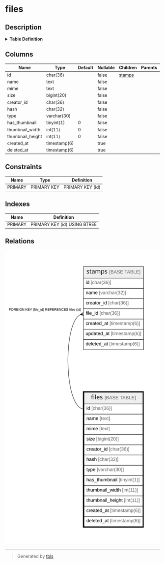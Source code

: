 # files

## Description

<details>
<summary><strong>Table Definition</strong></summary>

```sql
CREATE TABLE `files` (
  `id` char(36) NOT NULL,
  `name` text NOT NULL,
  `mime` text NOT NULL,
  `size` bigint(20) NOT NULL,
  `creator_id` char(36) NOT NULL,
  `hash` char(32) NOT NULL,
  `type` varchar(30) NOT NULL DEFAULT '',
  `has_thumbnail` tinyint(1) NOT NULL DEFAULT '0',
  `thumbnail_width` int(11) NOT NULL DEFAULT '0',
  `thumbnail_height` int(11) NOT NULL DEFAULT '0',
  `created_at` timestamp(6) NULL DEFAULT NULL,
  `deleted_at` timestamp(6) NULL DEFAULT NULL,
  PRIMARY KEY (`id`)
) ENGINE=InnoDB DEFAULT CHARSET=utf8mb4
```

</details>

## Columns

| Name | Type | Default | Nullable | Children | Parents | Comment |
| ---- | ---- | ------- | -------- | -------- | ------- | ------- |
| id | char(36) |  | false | [stamps](stamps.md) |  |  |
| name | text |  | false |  |  |  |
| mime | text |  | false |  |  |  |
| size | bigint(20) |  | false |  |  |  |
| creator_id | char(36) |  | false |  |  |  |
| hash | char(32) |  | false |  |  |  |
| type | varchar(30) |  | false |  |  |  |
| has_thumbnail | tinyint(1) | 0 | false |  |  |  |
| thumbnail_width | int(11) | 0 | false |  |  |  |
| thumbnail_height | int(11) | 0 | false |  |  |  |
| created_at | timestamp(6) |  | true |  |  |  |
| deleted_at | timestamp(6) |  | true |  |  |  |

## Constraints

| Name | Type | Definition |
| ---- | ---- | ---------- |
| PRIMARY | PRIMARY KEY | PRIMARY KEY (id) |

## Indexes

| Name | Definition |
| ---- | ---------- |
| PRIMARY | PRIMARY KEY (id) USING BTREE |

## Relations

![er](files.svg)

---

> Generated by [tbls](https://github.com/k1LoW/tbls)
